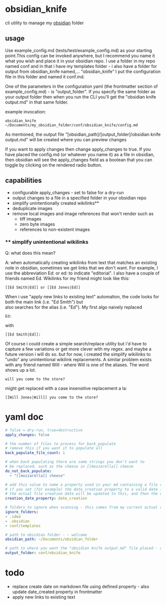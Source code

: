 # obsidian_knife
cli utility to manage my [obsidian](https://obsidian.md) folder

## usage
Use example_config.md (tests/test/example_config.md) as your starting point.This config can be invoked anywhere, but I recommend you name it what you wish and
place it in your obsidian repo. I use a folder in my repo named conf and in that i have my templates folder - i also have a folder for output from obsidian_knife named,... "obsidian_knife"
I put the configuration file in this folder and named it conf.md.  

One of the parameters in the configuration yaml (the frontmatter section of example_config.md) - is "output_folder". If you specify the same folder as your output folder then when you run the CLI
you'll get the "obsidian knife output.md" in that same folder. 

example invocation:

```
obsidian_knife ~/Documents/my_obsidian_folder/conf/obsidian_knife/config.md
```

As mentioned, the output file "[obsidian_path]/[output_folder]/obsidian knife output.md" will be created where you can preview changes 

If you want to apply changes then change apply_changes to true. If you have placed the config.md (or whatever you name it) as a file in obsidian,
then obsidian will see the apply_changes field as a boolean that you can toggle by clicking on the rendered radio button.

## capabilities
- configurable apply_changes - set to false for a dry-run
- output changes to a file in a specified folder in your obsidian repo
- simplify unintentionally created wikilinks**
- deduplicate images 
- remove local images and image references that won't render such as
    - tiff images
    - zero byte images
    - references to non-existent images

### ** simplify unintentional wikilinks
Q: what does this mean?

A: when automatically creating wikilinks from text that matches an existing note in obsidian, sometimes we get links that we don't want.
For example, I use the abbreviation Ed: or ed: to indicate "editorial". I also have a couple of friends named Ed.  Wikilinks for my friend might look like this:

```
[[Ed Smith|Ed]] or [[Ed Jones|Ed]] 
```

When i use "apply new links to existing text" automation, the code looks for both the main link (i.e. "Ed Smith") but  
also searches for the alias (i.e. "Ed"). My first algo naively replaced 
```
Ed:
``` 
with
```
[[Ed Smith|Ed]]:
```

Of course i could create a simple search/replace utility but i'd have to capture a few variations or get more clever with my regex. and maybe a future version i will do so. 
but for now, i created the simplify wikilinks to "undo" any unintentional wikilink replacements. A similar problem exists with any friend 
named Will - where Will is one of the aliases. The word shows up a lot.

```
will you come to the store?
``` 

might get replaced with a case insensitive replacement a la:

```
[[Will Jones|Will]] you come to the store?
```

# yaml doc
```yaml
# false = dry-run, true=destructive 
apply_changes: false

# the number of files to process for back_populate
# remove this if you want it to populate all
back_populate_file_count: 1

# when back populating there are some strings you don't want to 
# be replaced, such as the cheese in [[mozzarella]] cheese
do_not_back_populate: 
  - "[[mozzarella]] cheese"

# add this value to name a property used in your md containing a file creation date you want to set
# if you set (for example) the date_creation property to a valid date in "[[yyyy-mm-dd]]" format then 
# the actual file creation date will be updated to this, and then the date_creation property will be removed from the md
creation_date_property: date_creation

# folders to ignore when scanning - this comes from my current actual configuration
ignore_folders:
- .idea
- .obsidian
- conf/templates

# path to obsidian folder - ~ welcome
obsidian_path: ~/Documents/obsidian_folder

# path to where you want the "obsidian knife output.md" file placed - defaults to "obsidian_knife"
output_folder: conf/obsidian_knife
```
# todo
- replace create date on markdown file using defined property - also update date_created property in frontmatter
- apply new links to existing text  
